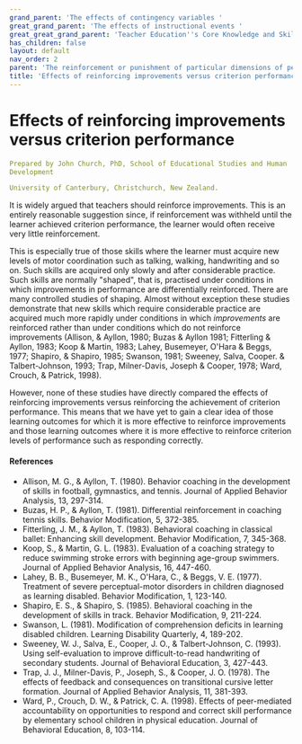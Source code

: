 ```yaml
---
grand_parent: 'The effects of contingency variables '
great_grand_parent: 'The effects of instructional events '
great_great_grand_parent: 'Teacher Education''s Core Knowledge and Skills.'
has_children: false
layout: default
nav_order: 2
parent: 'The reinforcement or punishment of particular dimensions of performance '
title: 'Effects of reinforcing improvements versus criterion performance '
---
```

# Effects of reinforcing improvements versus criterion performance


```yaml
Prepared by John Church, PhD, School of Educational Studies and Human
Development

University of Canterbury, Christchurch, New Zealand.
```


It is widely argued that teachers should reinforce improvements. This is
an entirely reasonable suggestion since, if reinforcement was withheld
until the learner achieved criterion performance, the learner would
often receive very little reinforcement.

This is especially true of those skills where the learner must acquire
new levels of motor coordination such as talking, walking, handwriting
and so on. Such skills are acquired only slowly and after considerable
practice. Such skills are normally "shaped", that is, practised under
conditions in which improvements in performance are differentially
reinforced. There are many controlled studies of shaping. Almost without
exception these studies demonstrate that new skills which require
considerable practice are acquired much more rapidly under conditions in
which *improvements* are reinforced rather than under conditions which
do not reinforce improvements (Allison, & Ayllon, 1980; Buzas & Ayllon
1981; Fitterling & Ayllon, 1983; Koop & Martin, 1983; Lahey, Busemeyer,
O\'Hara & Beggs, 1977; Shapiro, & Shapiro, 1985; Swanson, 1981; Sweeney,
Salva, Cooper. & Talbert-Johnson, 1993; Trap, Milner-Davis, Joseph &
Cooper, 1978; Ward, Crouch, & Patrick, 1998).

However, none of these studies have directly compared the effects of
reinforcing improvements versus reinforcing the achievement of criterion
performance. This means that we have yet to gain a clear idea of those
learning outcomes for which it is more effective to reinforce
improvements and those learning outcomes where it is more effective to
reinforce criterion levels of performance such as responding correctly.


#### References

-   Allison, M. G., & Ayllon, T. (1980). Behavior coaching in the
    development of skills in football, gymnastics, and tennis. Journal
    of Applied Behavior Analysis, 13, 297-314.
-   Buzas, H. P., & Ayllon, T. (1981). Differential reinforcement in
    coaching tennis skills. Behavior Modification, 5, 372-385.
-   Fitterling, J. M., & Ayllon, T. (1983). Behavioral coaching in
    classical ballet: Enhancing skill development. Behavior
    Modification, 7, 345-368.
-   Koop, S., & Martin, G. L. (1983). Evaluation of a coaching strategy
    to reduce swimming stroke errors with beginning age-group swimmers.
    Journal of Applied Behavior Analysis, 16, 447-460.
-   Lahey, B. B., Busemeyer, M. K., O\'Hara, C., & Beggs, V. E. (1977).
    Treatment of severe perceptual-motor disorders in children diagnosed
    as learning disabled. Behavior Modification, 1, 123-140.
-   Shapiro, E. S., & Shapiro, S. (1985). Behavioral coaching in the
    development of skills in track. Behavior Modification, 9, 211-224.
-   Swanson, L. (1981). Modification of comprehension deficits in
    learning disabled children. Learning Disability Quarterly, 4,
    189-202.
-   Sweeney, W. J., Salva, E., Cooper, J. O., & Talbert-Johnson, C.
    (1993). Using self-evaluation to improve difficult-to-read
    handwriting of secondary students. Journal of Behavioral Education,
    3, 427-443.
-   Trap, J. J., Milner-Davis, P., Joseph, S., & Cooper, J. O. (1978).
    The effects of feedback and consequences on transitional cursive
    letter formation. Journal of Applied Behavior Analysis, 11, 381-393.
-   Ward, P., Crouch, D. W., & Patrick, C. A. (1998). Effects of
    peer-mediated accountability on opportunities to respond and correct
    skill performance by elementary school children in physical
    education. Journal of Behavioral Education, 8, 103-114.
